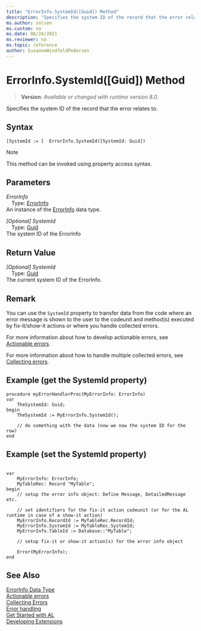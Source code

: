 ```yaml
---
title: "ErrorInfo.SystemId([Guid]) Method"
description: "Specifies the system ID of the record that the error relates to."
ms.author: solsen
ms.custom: na
ms.date: 08/24/2021
ms.reviewer: na
ms.topic: reference
author: SusanneWindfeldPedersen
---
```

[//]: # (START>DO_NOT_EDIT)
[//]: # (IMPORTANT:Do not edit any of the content between here and the END>DO_NOT_EDIT.)
[//]: # (Any modifications should be made in the .xml files in the ModernDev repo.)
# ErrorInfo.SystemId([Guid]) Method
> **Version**: _Available or changed with runtime version 8.0._

Specifies the system ID of the record that the error relates to.


## Syntax
```AL
[SystemId := ]  ErrorInfo.SystemId([SystemId: Guid])
```
> [!NOTE]
> This method can be invoked using property access syntax.
## Parameters
*ErrorInfo*  
&emsp;Type: [ErrorInfo](errorinfo-data-type.md)  
An instance of the [ErrorInfo](errorinfo-data-type.md) data type.  

*[Optional] SystemId*  
&emsp;Type: [Guid](../guid/guid-data-type.md)  
The system ID of the ErrorInfo  


## Return Value
*[Optional] SystemId*  
&emsp;Type: [Guid](../guid/guid-data-type.md)  
The current system ID of the ErrorInfo.


[//]: # (IMPORTANT: END>DO_NOT_EDIT)

## Remark

You can use the `SystemId` property to transfer data from the code where an error message is shown to the user to the codeunit and method(s) executed by fix-it/show-it actions or where you handle collected errors. 

For more information about how to develop actionable errors, see [Actionable errors](../../devenv-actionable-errors.md). 

For more information about how to handle multiple collected errors, see [Collecting errors](../../devenv-error-collection.md).


## Example (get the SystemId property)

```AL
procedure myErrorHandlerProc(MyErrorInfo: ErrorInfo)
var 
    TheSystemId: Guid;
begin
    TheSystemId := MyErrorInfo.SystemId();

    // do something with the data (now we now the system ID for the row)
end
```

## Example (set the SystemId property)

```AL

var 
    MyErrorInfo: ErrorInfo;
    MyTableRec: Record "MyTable";
begin
    // setup the error info object: Define Message, DetailedMessage etc.

    // set identifiers for the fix-it action codeunit (or for the AL runtime in case of a show-it action)
    MyErrorInfo.RecordId := MyTableRec.RecordId;
    MyErrorInfo.SystemId := MyTableRec.SystemId;
    MyErrorInfo.TableId := Database::"MyTable";

    // setup fix-it or show-it action(s) for the error info object

    Error(MyErrorInfo);
end
```

## See Also

[ErrorInfo Data Type](errorinfo-data-type.md)  
[Actionable errors](../../devenv-actionable-errors.md)  
[Collecting Errors](../../devenv-error-collection.md)  
[Error handling](../../devenv-al-error-handling.md)   
[Get Started with AL](../../devenv-get-started.md)  
[Developing Extensions](../../devenv-dev-overview.md)